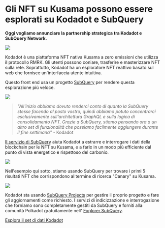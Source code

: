 # Gli NFT su Kusama possono essere esplorati su Kodadot e SubQuery

**Oggi vogliamo annunciare la partnership strategica tra Kodadot e SubQuery Network.**

![](https://miro.medium.com/max/1400/1*Y4kdG9uEoxrySzb19QKxPg.gif)

Kodadot è una piattaforma NFT nativa Kusama a zero emissioni che utilizza il protocollo RMRK. Gli utenti possono coniare, trasferire e masterizzare NFT sulla rete. Soprattutto, Kodadot ha un esploratore NFT reattivo basato sul web che fornisce un'interfaccia utente intuitiva.

Questo front end usa un progetto [SubQuery](https://explorer.subquery.network/subquery/vikiival/magick) per rendere questa esplorazione più veloce.

![](https://miro.medium.com/max/1400/0*3TdpXjj1iwGNdA3n)

> _"All'inizio abbiamo dovuto renderci conto di quanto la SubQuery stesse facendo al posto vostro, quindi abbiamo potuto concentrarci esclusivamente sull'architettura GraphQL e sulla logica di consolidamento NFT. Grazie a SubQuery, stiamo pensando ora a un altro set di funzionalità che possiamo facilmente aggiungere durante il fine settimana"_ - Kodadot

[Il servizio di SubQuery](https://subquery.network/) aiuta Kodadot a estrarre e interrogare i dati della blockchain per le NFT su Kusama, e a farlo in un modo più efficiente dal punto di vista energetico e rispettoso del carbonio.

![](https://miro.medium.com/max/1400/0*AocvCHVWMsGtH1Oz)

Nell'esempio qui sotto, stiamo usando SubQuery per trovare i primi 5 risultati NFT che corrispondono al termine di ricerca "Canary" su Kusama.

![](https://miro.medium.com/max/1400/0*QTzLpC0D-pYWDngZ)

Kodadot sta usando [SubQuery Projects](https://project.subquery.network/) per gestire il proprio progetto e fare gli aggiornamenti come richiesto. I servizi di indicizzazione e interrogazione che forniamo sono completamente gestiti da SubQuery e forniti alla comunità Polkadot gratuitamente nell' [Explorer SubQuery](https://explorer.subquery.network/).

[Esplora il set di dati Kodadot](https://explorer.subquery.network/subquery/vikiival/magick)
